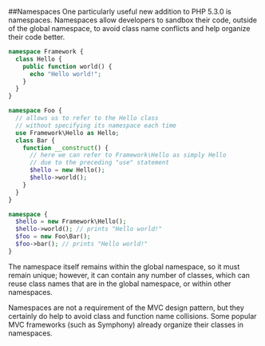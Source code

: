 ##Namespaces
One particularly useful new addition to PHP 5.3.0 is namespaces. Namespaces allow developers to sandbox their code, outside of the global namespace, to avoid class name conflicts and help organize their code better.
```php
namespace Framework {
  class Hello {
    public function world() {
      echo "Hello world!";
    }
  }
}

namespace Foo {
  // allows us to refer to the Hello class
  // without specifying its namespace each time
  use Framework\Hello as Hello;
  class Bar {
    function __construct() {
      // here we can refer to Framework\Hello as simply Hello
      // due to the preceding "use" statement
      $hello = new Hello();
      $hello->world();
    }
  }
}

namespace {
  $hello = new Framework\Hello();
  $hello->world(); // prints "Hello world!"
  $foo = new Foo\Bar();
  $foo->bar(); // prints "Hello world!"
}
```
The namespace itself remains within the global namespace, so it must remain unique; however, it can contain any number of classes, which can reuse class names that are in the global namespace, or within other namespaces.

Namespaces are not a requirement of the MVC design pattern, but they certainly do help to avoid class and function name collisions. Some popular MVC frameworks (such as Symphony) already organize their classes in namespaces.
